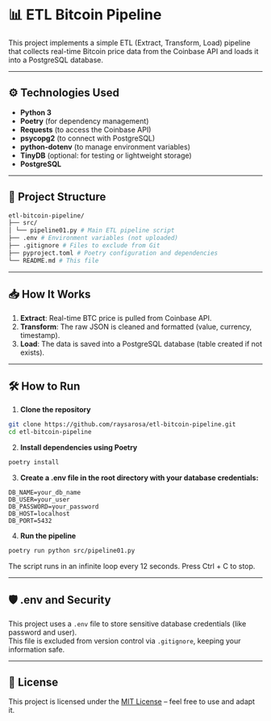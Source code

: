 # 📊 ETL Bitcoin Pipeline

This project implements a simple ETL (Extract, Transform, Load) pipeline that collects real-time Bitcoin price data from the Coinbase API and loads it into a PostgreSQL database.

---

## ⚙️ Technologies Used

- **Python 3**
- **Poetry** (for dependency management)
- **Requests** (to access the Coinbase API)
- **psycopg2** (to connect with PostgreSQL)
- **python-dotenv** (to manage environment variables)
- **TinyDB** (optional: for testing or lightweight storage)
- **PostgreSQL**

---

## 🧠 Project Structure
```bash
etl-bitcoin-pipeline/
├── src/
│ └── pipeline01.py # Main ETL pipeline script
├── .env # Environment variables (not uploaded)
├── .gitignore # Files to exclude from Git
├── pyproject.toml # Poetry configuration and dependencies
└── README.md # This file
```

---

## 📥 How It Works

1. **Extract**: Real-time BTC price is pulled from Coinbase API.
2. **Transform**: The raw JSON is cleaned and formatted (value, currency, timestamp).
3. **Load**: The data is saved into a PostgreSQL database (table created if not exists).

---

## 🛠 How to Run

1. **Clone the repository**
```bash
git clone https://github.com/raysarosa/etl-bitcoin-pipeline.git
cd etl-bitcoin-pipeline
```

2. **Install dependencies using Poetry**
```bash
poetry install
```

3. **Create a .env file in the root directory with your database credentials:**
```dotenv
DB_NAME=your_db_name
DB_USER=your_user
DB_PASSWORD=your_password
DB_HOST=localhost
DB_PORT=5432
```

4. **Run the pipeline**
```bash
poetry run python src/pipeline01.py
```
The script runs in an infinite loop every 12 seconds. Press Ctrl + C to stop.

---

## 🛡️ .env and Security

This project uses a `.env` file to store sensitive database credentials (like password and user).  
This file is excluded from version control via `.gitignore`, keeping your information safe.

---

## 📄 License

This project is licensed under the [MIT License](https://opensource.org/licenses/MIT) – feel free to use and adapt it.